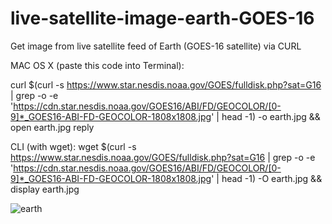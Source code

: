 # live-satellite-image-earth-GOES-16
Get image from live satellite feed of Earth (GOES-16 satellite) via CURL

MAC OS X (paste this code into Terminal):

curl $(curl -s https://www.star.nesdis.noaa.gov/GOES/fulldisk.php?sat=G16 | grep -o -e 'https://cdn.star.nesdis.noaa.gov/GOES16/ABI/FD/GEOCOLOR/[0-9]*_GOES16-ABI-FD-GEOCOLOR-1808x1808.jpg' | head -1) -o earth.jpg && open earth.jpg
reply


CLI (with wget):
wget $(curl -s https://www.star.nesdis.noaa.gov/GOES/fulldisk.php?sat=G16 | grep -o -e 'https://cdn.star.nesdis.noaa.gov/GOES16/ABI/FD/GEOCOLOR/[0-9]*_GOES16-ABI-FD-GEOCOLOR-1808x1808.jpg' | head -1) -O earth.jpg && display earth.jpg

![earth](https://user-images.githubusercontent.com/50163135/72247019-5a0b1b80-3637-11ea-9115-b988a3dbe1d2.jpg)
